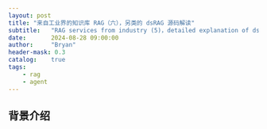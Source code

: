 ```yaml
---
layout: post
title: "来自工业界的知识库 RAG（六），另类的 dsRAG 源码解读"
subtitle:   "RAG services from industry (5)，detailed explanation of dsRAG source code"
date:       2024-08-28 09:00:00
author:     "Bryan"
header-mask: 0.3
catalog:    true
tags:
    - rag
    - agent
---
```


## 背景介绍

